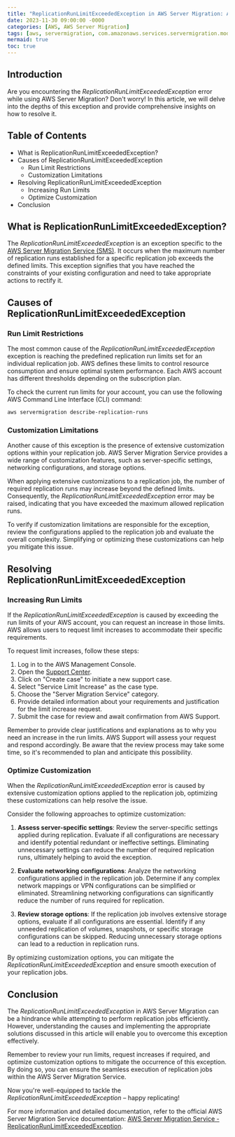 ```yaml
---
title: "ReplicationRunLimitExceededException in AWS Server Migration: A Comprehensive Guide"
date: 2023-11-30 09:00:00 -0000
categories: [AWS, AWS Server Migration]
tags: [aws, servermigration, com.amazonaws.services.servermigration.model]
mermaid: true
toc: true
---
```



## Introduction
Are you encountering the *ReplicationRunLimitExceededException* error while using AWS Server Migration? Don't worry! In this article, we will delve into the depths of this exception and provide comprehensive insights on how to resolve it.

## Table of Contents
- What is ReplicationRunLimitExceededException?
- Causes of ReplicationRunLimitExceededException
   - Run Limit Restrictions
   - Customization Limitations
- Resolving ReplicationRunLimitExceededException
   - Increasing Run Limits
   - Optimize Customization
- Conclusion

## What is ReplicationRunLimitExceededException?
The *ReplicationRunLimitExceededException* is an exception specific to the [AWS Server Migration Service (SMS)](https://aws.amazon.com/server-migration-service/). It occurs when the maximum number of replication runs established for a specific replication job exceeds the defined limits. This exception signifies that you have reached the constraints of your existing configuration and need to take appropriate actions to rectify it.

## Causes of ReplicationRunLimitExceededException

### Run Limit Restrictions
The most common cause of the *ReplicationRunLimitExceededException* exception is reaching the predefined replication run limits set for an individual replication job. AWS defines these limits to control resource consumption and ensure optimal system performance. Each AWS account has different thresholds depending on the subscription plan.

To check the current run limits for your account, you can use the following AWS Command Line Interface (CLI) command:

```bash
aws servermigration describe-replication-runs
```

### Customization Limitations
Another cause of this exception is the presence of extensive customization options within your replication job. AWS Server Migration Service provides a wide range of customization features, such as server-specific settings, networking configurations, and storage options.

When applying extensive customizations to a replication job, the number of required replication runs may increase beyond the defined limits. Consequently, the *ReplicationRunLimitExceededException* error may be raised, indicating that you have exceeded the maximum allowed replication runs.

To verify if customization limitations are responsible for the exception, review the configurations applied to the replication job and evaluate the overall complexity. Simplifying or optimizing these customizations can help you mitigate this issue.

## Resolving ReplicationRunLimitExceededException

### Increasing Run Limits
If the *ReplicationRunLimitExceededException* is caused by exceeding the run limits of your AWS account, you can request an increase in those limits. AWS allows users to request limit increases to accommodate their specific requirements.

To request limit increases, follow these steps:

1. Log in to the AWS Management Console.
2. Open the [Support Center](https://console.aws.amazon.com/support).
3. Click on "Create case" to initiate a new support case.
4. Select "Service Limit Increase" as the case type.
5. Choose the "Server Migration Service" category.
6. Provide detailed information about your requirements and justification for the limit increase request.
7. Submit the case for review and await confirmation from AWS Support.

Remember to provide clear justifications and explanations as to why you need an increase in the run limits. AWS Support will assess your request and respond accordingly. Be aware that the review process may take some time, so it's recommended to plan and anticipate this possibility.

### Optimize Customization
When the *ReplicationRunLimitExceededException* error is caused by extensive customization options applied to the replication job, optimizing these customizations can help resolve the issue.

Consider the following approaches to optimize customization:

1. **Assess server-specific settings**: Review the server-specific settings applied during replication. Evaluate if all configurations are necessary and identify potential redundant or ineffective settings. Eliminating unnecessary settings can reduce the number of required replication runs, ultimately helping to avoid the exception.

2. **Evaluate networking configurations**: Analyze the networking configurations applied in the replication job. Determine if any complex network mappings or VPN configurations can be simplified or eliminated. Streamlining networking configurations can significantly reduce the number of runs required for replication.

3. **Review storage options**: If the replication job involves extensive storage options, evaluate if all configurations are essential. Identify if any unneeded replication of volumes, snapshots, or specific storage configurations can be skipped. Reducing unnecessary storage options can lead to a reduction in replication runs.

By optimizing customization options, you can mitigate the *ReplicationRunLimitExceededException* and ensure smooth execution of your replication jobs.

## Conclusion
The *ReplicationRunLimitExceededException* in AWS Server Migration can be a hindrance while attempting to perform replication jobs efficiently. However, understanding the causes and implementing the appropriate solutions discussed in this article will enable you to overcome this exception effectively.

Remember to review your run limits, request increases if required, and optimize customization options to mitigate the occurrence of this exception. By doing so, you can ensure the seamless execution of replication jobs within the AWS Server Migration Service.

Now you're well-equipped to tackle the *ReplicationRunLimitExceededException* – happy replicating!

For more information and detailed documentation, refer to the official AWS Server Migration Service documentation: [AWS Server Migration Service - ReplicationRunLimitExceededException](https://docs.aws.amazon.com/server-migration-service/latest/APIReference/API_ReplicationRunLimitExceededException.html).